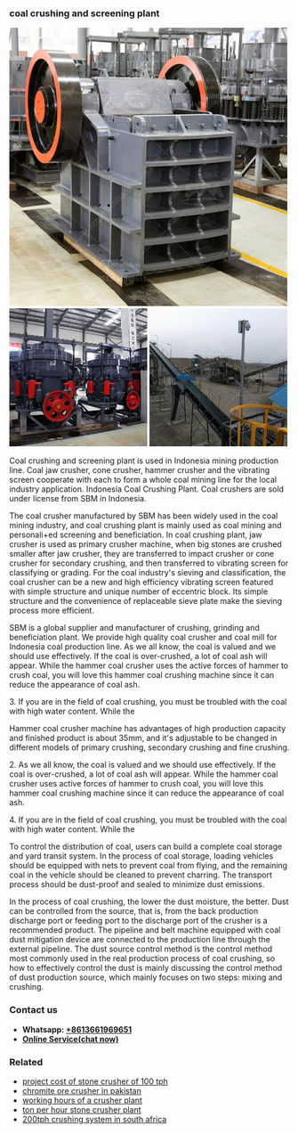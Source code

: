 <h3>coal crushing and screening plant</h3><img src='1704791357.jpg' alt=''><p>Coal crushing and screening plant is used in Indonesia mining production line. Coal jaw crusher, cone crusher, hammer crusher and the vibrating screen cooperate with each to form a whole coal mining line for the local industry application. Indonesia Coal Crushing Plant. Coal crushers are sold under license from SBM in Indonesia.</p><p>The coal crusher manufactured by SBM has been widely used in the coal mining industry, and coal crushing plant is mainly used as coal mining and personali+ed screening and beneficiation. In coal crushing plant, jaw crusher is used as primary crusher machine, when big stones are crushed smaller after jaw crusher, they are transferred to impact crusher or cone crusher for secondary crushing, and then transferred to vibrating screen for classifying or grading. For the coal industry's sieving and classification, the coal crusher can be a new and high efficiency vibrating screen featured with simple structure and unique number of eccentric block. Its simple structure and the convenience of replaceable sieve plate make the sieving process more efficient.</p><p>SBM is a global supplier and manufacturer of crushing, grinding and beneficiation plant. We provide high quality coal crusher and coal mill for Indonesia coal production line. As we all know, the coal is valued and we should use effectively. If the coal is over-crushed, a lot of coal ash will appear. While the hammer coal crusher uses the active forces of hammer to crush coal, you will love this hammer coal crushing machine since it can reduce the appearance of coal ash.</p><p>3. If you are in the field of coal crushing, you must be troubled with the coal with high water content. While the</p><p>Hammer coal crusher machine has advantages of high production capacity and finished product is about 35mm, and it's adjustable to be changed in different models of primary crushing, secondary crushing and fine crushing.</p><p>2. As we all know, the coal is valued and we should use effectively. If the coal is over-crushed, a lot of coal ash will appear. While the hammer coal crusher uses active forces of hammer to crush coal, you will love this hammer coal crushing machine since it can reduce the appearance of coal ash.</p><p>4. If you are in the field of coal crushing, you must be troubled with the coal with high water content. While the</p><p>To control the distribution of coal, users can build a complete coal storage and yard transit system. In the process of coal storage, loading vehicles should be equipped with nets to prevent coal from flying, and the remaining coal in the vehicle should be cleaned to prevent charring. The transport process should be dust-proof and sealed to minimize dust emissions.</p><p>In the process of coal crushing, the lower the dust moisture, the better. Dust can be controlled from the source, that is, from the back production discharge port or feeding port to the discharge port of the crusher is a recommended product. The pipeline and belt machine equipped with coal dust mitigation device are connected to the production line through the external pipeline. The dust source control method is the control method most commonly used in the real production process of coal crushing, so how to effectively control the dust is mainly discussing the control method of dust production source, which mainly focuses on two steps: mixing and crushing.</p><h3>Contact us</h3><ul><li><strong>Whatsapp:&nbsp;<a href="https://wa.me/8613661969651">+8613661969651</a></strong></li><li><a href="https://swt.shibang-china.com/?git&amp;zhl&amp;coal crushing and screening plant"><strong>Online Service(chat now)</strong></a></li></ul><h3>Related</h3><ul><li><a href='project cost of stone crusher of 100 tph.md'>project cost of stone crusher of 100 tph</a></li><li><a href='chromite ore crusher in pakistan.md'>chromite ore crusher in pakistan</a></li><li><a href='working hours of a crusher plant.md'>working hours of a crusher plant</a></li><li><a href='ton per hour stone crusher plant.md'>ton per hour stone crusher plant</a></li><li><a href='200tph crushing system in south africa.md'>200tph crushing system in south africa</a></li></ul>